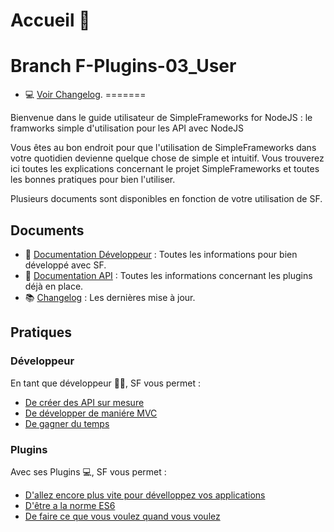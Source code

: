# Accueil 👋
# Branch F-Plugins-03_User

-   💻 [Voir Changelog](server/doc/changelog/CHANGELOG).
=======

Bienvenue dans le guide utilisateur de SimpleFrameworks for NodeJS : le framworks simple d'utilisation pour les API avec NodeJS

Vous êtes au bon endroit pour que l'utilisation de SimpleFrameworks dans votre quotidien devienne quelque chose de simple et intuitif. Vous trouverez ici toutes les explications concernant le projet SimpleFrameworks et toutes les bonnes pratiques pour bien l'utiliser.

Plusieurs documents sont disponibles en fonction de votre utilisation de SF.

## Documents

-   📓 [Documentation Développeur](server/doc/doc-manual.md) : Toutes les informations pour bien développé avec SF.
-   📘 [Documentation API](server/doc/doc-api.md) : Toutes les informations concernant les plugins déjà en place.
-   📚 [Changelog](server/doc/changelog) : Les dernières mise à jour.

## Pratiques

### Développeur

En tant que développeur 👩‍💻, SF vous permet :

-   [De créer des API sur mesure](server/doc/doc-manual.md)
-   [De développer de maniére MVC](server/doc/doc-manual.md)
-   [De gagner du temps](server/doc/doc-manual.md)

### Plugins

Avec ses Plugins 💻, SF vous permet :

-   [D'allez encore plus vite pour dévelloppez vos applications](server/doc/doc-api.md)
-   [D'être a la norme ES6](server/doc/doc-api.md)
-   [De faire ce que vous voulez quand vous voulez](server/doc/doc-api.md)
